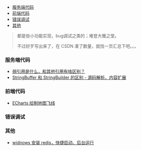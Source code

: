 <div class="catalog">

- [服务端代码](#t0)
- [前端代码](#t1)
- [错误调试](#t2)
- [其他](#t3)

</div>

> 都是些小功能实现，bug调试之类的；难登大雅之堂。
>
> 不过好歹写出来了，在 CSDN 凑了数量，就找一页汇总下吧。。。

### <span id="t0">服务端代码</span>

- <a href="https://blog.csdn.net/m0_46144826/article/details/108246718" target="_blank">弱引用是什么，和其他引用有啥区别？</a>
- <a href="https://blog.csdn.net/m0_46144826/article/details/108437629" target="_blank">StringBuffer 和 StringBuilder 的区别 - 源码解析、内容扩展</a>


### <span id="t1">前端代码</span>

- <a href="https://blog.csdn.net/m0_46144826/article/details/107435819" target="_blank">ECharts 绘制地图飞线</a>


### <span id="t2">错误调试</span>



### <span id="t3">其他</span>

- <a href="https://blog.csdn.net/m0_46144826/article/details/106825426" target="_blank">widnows 安装 redis，快捷启动、后台运行</a>
